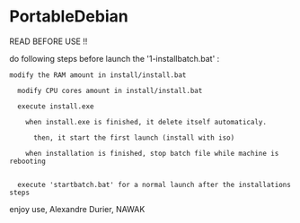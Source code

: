 # PortableDebian
READ BEFORE USE !!

do following steps before launch the '1-installbatch.bat' :

  	modify the RAM amount in install/install.bat
  
	  modify CPU cores amount in install/install.bat
  
	  execute install.exe
  
	  	when install.exe is finished, it delete itself automaticaly.
    
		  then, it start the first launch (install with iso)
    
	  	when installation is finished, stop batch file while machine is rebooting
    

	  execute 'startbatch.bat' for a normal launch after the installations steps
  

enjoy use, Alexandre Durier, NAWAK
